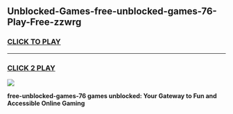 
## Unblocked-Games-free-unblocked-games-76-Play-Free-zzwrg
<h3>
<a href="https://premium76.site?title=free-unblocked-games-76&ref=09A">CLICK TO PLAY</a></h3>
<hr>

<h3>
<a href="https://premium76.site?title=free-unblocked-games-76&ref=09A">CLICK 2 PLAY</a>
  
</h3>

<a href="https://premium76.site?title=free-unblocked-games-76&ref=09A"><img src="https://clearcache.store/games.png"></a>


**free-unblocked-games-76 games unblocked: Your Gateway to Fun and Accessible Online Gaming**
